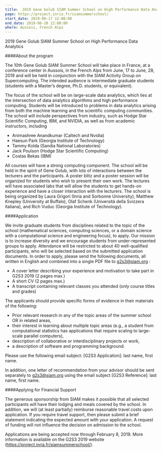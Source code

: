 ```yaml
---
title:  2019 Gene Golub SIAM Summer School on High Performance Data Analytics
page: https://project.inria.fr/siamsummerschool/
start_date: 2019-06-17 12:00:00
end_date: 2019-06-28 12:00:00
where: Aussois, French Alps
---
```



2019 Gene Golub SIAM Summer School on High Performance Data Analytics

####About the program

The 10th Gene Golub SIAM Summer School will take place in France, at a conference center in Aussois, in the French Alps from June, 17 to June, 28, 2019 and will be held in conjunction with the SIAM Activity Group on Supercomputing. The intended audience is intermediate graduate students (students with a Master’s degree, Ph.D. students, or equivalent). 

The focus of the school will be on large-scale data analytics, which lies at the intersection of data analytics algorithms and high performance computing. Students will be introduced to problems in data analytics arising from both the machine learning and the scientific computing communities. The school will include perspectives from industry, such as Hodge Star Scientific Computing, IBM, and NVIDIA, as well as from academic instructors, including

- Animashree Anandkumar (Caltech and Nvidia)  
- Haesun Park (Georgia Institute of Technology)  
- Tammy Kolda (Sandia National Laboratories)  
- Jack Poulson (Hodge Star Scientific Computing)  
- Costas Bekas (IBM)  

All courses will have a strong computing component. The school will be held in the spirit of Gene Golub, with lots of interactions between the lecturers and the participants.  A poster blitz and a poster session will be organized for students who wish to present their own work. The lectures will have associated labs that will allow the students to get hands-on experience and have a closer interaction with the lecturers. The school is being organized by Laura Grigori (Inria and Sorbonne University), Matthew Knepley (University at Buffalo), Olaf Schenk (Università della Svizzera italiana), and Rich Vuduc (Georgia Institute of Technology).

####Application

We invite graduate students from disciplines related to the topic of the school (mathematical sciences, computing sciences, or a domain science with a computational science and engineering focus), to apply. Our mission is to increase diversity and we encourage students from under-represented groups to apply.  Attendance will be restricted to about 40 well-qualified participants, who will be selected based on the submitted application documents. In order to apply, please send the following documents, all written in English and combined into a single PDF file to <g2s3@siam.org> : 

- A cover letter describing your experience and motivation to take part in G2S3 2019 (2 pages max.)  
- A short CV (2 pages max.)  
- A transcript containing relevant classes you attended (only course titles and grades)  

The applicants should provide specific forms of evidence in their materials of the following:

- Prior relevant research in any of the topic areas of the summer school OR in related areas,  
- their interest in learning about multiple topic areas (e.g., a student from computational statistics has applications that require scaling to large-scale parallel computers),  
- description of collaborative or interdisciplinary projects or work,  
- a description of software and programming background.  

Please use the following email subject: [G2S3 Application]: last name, first name.

In addition, one letter of recommendation from your advisor should be sent separately to <g2s3@siam.org> using the email subject [G2S3 Reference]: last name, first name. 

####Applying for Financial Support

The generous sponsorship from SIAM makes it possible that all selected participants will have their lodging and meals covered by the school. In addition, we will (at least partially) reimburse reasonable travel costs upon application. If you require travel support, then please submit a brief statement indicating the expected amount with your application. A request of funding will not influence the decision on admission to the school.

Applications are being accepted now through February 8, 2019. More information is available on the G2S3 2019 website (<https://project.inria.fr/siamsummerschool/>).
